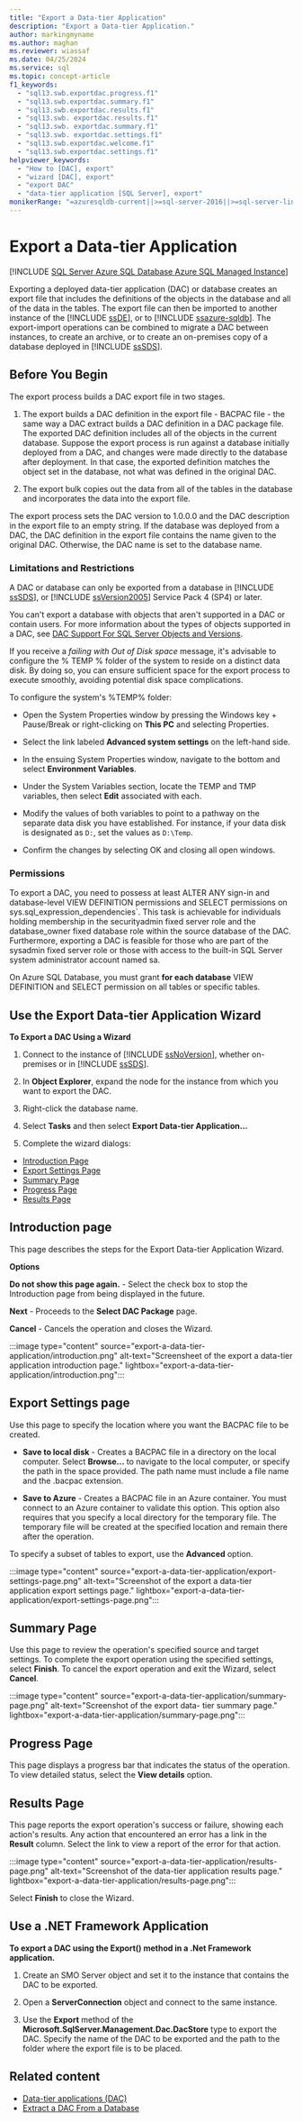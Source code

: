 ```yaml
---
title: "Export a Data-tier Application"
description: "Export a Data-tier Application."
author: markingmyname
ms.author: maghan
ms.reviewer: wiassaf
ms.date: 04/25/2024
ms.service: sql
ms.topic: concept-article
f1_keywords:
  - "sql13.swb.exportdac.progress.f1"
  - "sql13.swb.exportdac.summary.f1"
  - "sql13.swb.exportdac.results.f1"
  - "sql13.swb. exportdac.results.f1"
  - "sql13.swb. exportdac.summary.f1"
  - "sql13.swb. exportdac.settings.f1"
  - "sql13.swb.exportdac.welcome.f1"
  - "sql13.swb.exportdac.settings.f1"
helpviewer_keywords:
  - "How to [DAC], export"
  - "wizard [DAC], export"
  - "export DAC"
  - "data-tier application [SQL Server], export"
monikerRange: "=azuresqldb-current||>=sql-server-2016||>=sql-server-linux-2017||=azuresqldb-mi-current"
---
```


# Export a Data-tier Application

[!INCLUDE [SQL Server Azure SQL Database Azure SQL Managed Instance](../../includes/applies-to-version/sql-asdb-asdbmi.md)]

Exporting a deployed data-tier application (DAC) or database creates an export file that includes the definitions of the objects in the database and all of the data in the tables. The export file can then be imported to another instance of the [!INCLUDE [ssDE](../../includes/ssde-md.md)], or to [!INCLUDE [ssazure-sqldb](../../includes/ssazure-sqldb.md)]. The export-import operations can be combined to migrate a DAC between instances, to create an archive, or to create an on-premises copy of a database deployed in [!INCLUDE [ssSDS](../../includes/sssds-md.md)].

## Before You Begin

The export process builds a DAC export file in two stages.

1. The export builds a DAC definition in the export file - BACPAC file - the same way a DAC extract builds a DAC definition in a DAC package file. The exported DAC definition includes all of the objects in the current database. Suppose the export process is run against a database initially deployed from a DAC, and changes were made directly to the database after deployment. In that case, the exported definition matches the object set in the database, not what was defined in the original DAC.

1. The export bulk copies out the data from all of the tables in the database and incorporates the data into the export file.

The export process sets the DAC version to 1.0.0.0 and the DAC description in the export file to an empty string. If the database was deployed from a DAC, the DAC definition in the export file contains the name given to the original DAC. Otherwise, the DAC name is set to the database name.

### <a id="LimitationsRestrictions"></a> Limitations and Restrictions

A DAC or database can only be exported from a database in [!INCLUDE [ssSDS](../../includes/sssds-md.md)], or [!INCLUDE [ssVersion2005](../../includes/ssversion2005-md.md)] Service Pack 4 (SP4) or later.

You can't export a database with objects that aren't supported in a DAC or contain users. For more information about the types of objects supported in a DAC, see [DAC Support For SQL Server Objects and Versions](/previous-versions/sql/sql-server-2012/ee210549(v=sql.110)).

If you receive a *failing with Out of Disk space* message, it's advisable to configure the % TEMP % folder of the system to reside on a distinct data disk. By doing so, you can ensure sufficient space for the export process to execute smoothly, avoiding potential disk space complications.

To configure the system's %TEMP% folder:

- Open the System Properties window by pressing the Windows key + Pause/Break or right-clicking on **This PC** and selecting Properties.

- Select the link labeled **Advanced system settings** on the left-hand side.

- In the ensuing System Properties window, navigate to the bottom and select **Environment Variables**.

- Under the System Variables section, locate the TEMP and TMP variables, then select **Edit** associated with each.

- Modify the values of both variables to point to a pathway on the separate data disk you have established. For instance, if your data disk is designated as `D:`, set the values as `D:\Temp`.

- Confirm the changes by selecting OK and closing all open windows.

### <a id="Permissions"></a> Permissions

To export a DAC, you need to possess at least ALTER ANY sign-in and database-level VIEW DEFINITION permissions and SELECT permissions on sys.sql_expression_dependencies`. This task is achievable for individuals holding membership in the securityadmin fixed server role and the database_owner fixed database role within the source database of the DAC. Furthermore, exporting a DAC is feasible for those who are part of the sysadmin fixed server role or those with access to the built-in SQL Server system administrator account named sa.

On Azure SQL Database, you must grant **for each database** VIEW DEFINITION and SELECT permission on all tables or specific tables.

## <a id="UsingDeployDACWizard"></a> Use the Export Data-tier Application Wizard

**To Export a DAC Using a Wizard**

1. Connect to the instance of [!INCLUDE [ssNoVersion](../../includes/ssnoversion-md.md)], whether on-premises or in [!INCLUDE [ssSDS](../../includes/sssds-md.md)].

1. In **Object Explorer**, expand the node for the instance from which you want to export the DAC.

1. Right-click the database name.

1. Select **Tasks** and then select **Export Data-tier Application...**

1. Complete the wizard dialogs:

- [Introduction Page](#Introduction)
- [Export Settings Page](#Export_settings)
- [Summary Page](#Summary)
- [Progress Page](#Progress)
- [Results Page](#Results)

## <a id="Introduction"></a> Introduction page

This page describes the steps for the Export Data-tier Application Wizard.

**Options**

**Do not show this page again.** - Select the check box to stop the Introduction page from being displayed in the future.

**Next** - Proceeds to the **Select DAC Package** page.

**Cancel** - Cancels the operation and closes the Wizard.

:::image type="content" source="export-a-data-tier-application/introduction.png" alt-text="Screensheet of the export a data-tier application introduction page." lightbox="export-a-data-tier-application/introduction.png":::

## <a id="Export_settings"></a> Export Settings page

Use this page to specify the location where you want the BACPAC file to be created.

- **Save to local disk** - Creates a BACPAC file in a directory on the local computer. Select **Browse...** to navigate to the local computer, or specify the path in the space provided. The path name must include a file name and the .bacpac extension.

- **Save to Azure** - Creates a BACPAC file in an Azure container. You must connect to an Azure container to validate this option. This option also requires that you specify a local directory for the temporary file. The temporary file will be created at the specified location and remain there after the operation.

To specify a subset of tables to export, use the **Advanced** option.

:::image type="content" source="export-a-data-tier-application/export-settings-page.png" alt-text="Screenshot of the export a data-tier application export settings page." lightbox="export-a-data-tier-application/export-settings-page.png":::

## <a id="Summary"></a> Summary Page

Use this page to review the operation's specified source and target settings. To complete the export operation using the specified settings, select **Finish**. To cancel the export operation and exit the Wizard, select **Cancel**.

:::image type="content" source="export-a-data-tier-application/summary-page.png" alt-text="Screenshot of the export data- tier summary page." lightbox="export-a-data-tier-application/summary-page.png":::

## <a id="Progress"></a> Progress Page

This page displays a progress bar that indicates the status of the operation. To view detailed status, select the **View details** option.

## <a id="Results"></a> Results Page

This page reports the export operation's success or failure, showing each action's results. Any action that encountered an error has a link in the **Result** column. Select the link to view a report of the error for that action.

:::image type="content" source="export-a-data-tier-application/results-page.png" alt-text="Screenshot of the data-tier application results page." lightbox="export-a-data-tier-application/results-page.png":::

Select **Finish** to close the Wizard.

## <a id="NetApp"></a> Use a .NET Framework Application

**To export a DAC using the Export() method in a .Net Framework application.**

1. Create an SMO Server object and set it to the instance that contains the DAC to be exported.

1. Open a **ServerConnection** object and connect to the same instance.

1. Use the **Export** method of the **Microsoft.SqlServer.Management.Dac.DacStore** type to export the DAC. Specify the name of the DAC to be exported and the path to the folder where the export file is to be placed.

## Related content

- [Data-tier applications (DAC)](data-tier-applications.md)
- [Extract a DAC From a Database](extract-a-dac-from-a-database.md)
